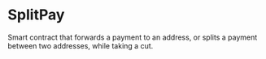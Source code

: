 # SplitPay
Smart contract that forwards a payment to an address, or splits a payment between two addresses, while taking a cut.
